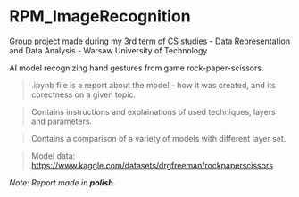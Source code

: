# RPM_ImageRecognition

Group project made during my 3rd term of CS studies - Data Representation and Data Analysis - Warsaw University of Technology

AI model recognizing hand gestures from game rock-paper-scissors.

> .ipynb file is a report about the model - how it was created, and its corectness on a given topic.

> Contains instructions and explainations of used techniques, layers and parameters.

> Contains a comparison of a variety of models with different layer set.

> Model data: https://www.kaggle.com/datasets/drgfreeman/rockpaperscissors

*Note: Report made in **polish**.*
